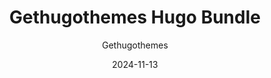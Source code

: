 ---
title: Gethugothemes Hugo Bundle
image: "/bundles/gethugothemes-hugo-big-friday-bundle.png"
author: Gethugothemes
author_link: "https://gethugothemes.com/"
description: ""
date: 2024-11-13
price: $179
regular_price: $499
purchase_link: "https://gethugothemes.com/deals"
features:
- "61+ Themes"
- "Premium Support"
- "Unlimited Projects"
- "Upcoming Themes"
---